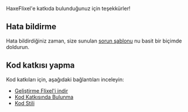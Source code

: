 HaxeFlixel'e katkıda bulunduğunuz için teşekkürler!
## Hata bildirme

Hata bildirdiğiniz zaman, size sunulan [sorun şablonu](https://github.com/HaxeFlixel/flixel/blob/dev/.github/ISSUE_TEMPLATE.md) nu basit bir biçimde doldurun.

## Kod katkısı yapma

Kod katkıları için, aşağıdaki bağlantıları inceleyin:

- [Geliştirme Flixel'i indir](http://haxeflixel.com/documentation/install-development-flixel/)
- [Kod Katkısında Bulunma](http://haxeflixel.com/documentation/code-contributions)
- [Kod Stili](http://haxeflixel.com/documentation/code-style)
